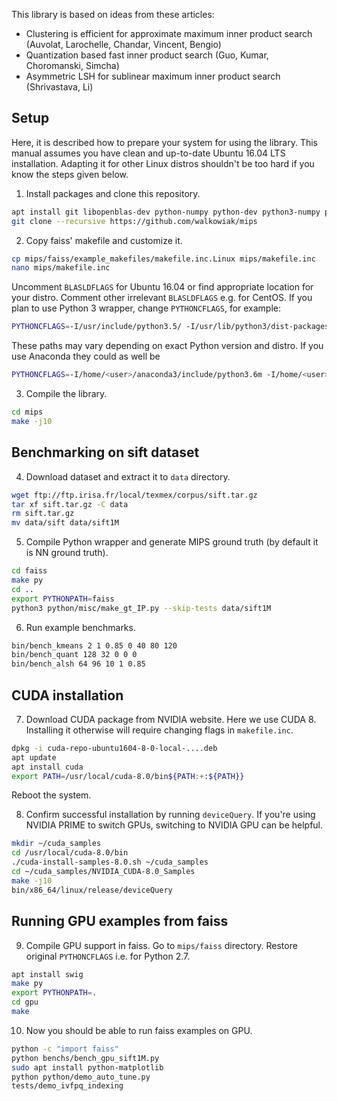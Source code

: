 This library is based on ideas from these articles:
 * Clustering is efficient for approximate maximum inner product search (Auvolat, Larochelle, Chandar, Vincent, Bengio)
 * Quantization based fast inner product search (Guo, Kumar, Choromanski, Simcha)
 * Asymmetric LSH for sublinear maximum inner product search (Shrivastava, Li)

## Setup
Here, it is described how to prepare your system for using the library.
This manual assumes you have clean and up-to-date Ubuntu 16.04 LTS installation.
Adapting it for other Linux distros shouldn't be too hard if you know the steps given below.

1. Install packages and clone this repository.

```bash
apt install git libopenblas-dev python-numpy python-dev python3-numpy python3-dev
git clone --recursive https://github.com/walkowiak/mips
```

2. Copy faiss' makefile and customize it.

```bash
cp mips/faiss/example_makefiles/makefile.inc.Linux mips/makefile.inc
nano mips/makefile.inc
```

Uncomment `BLASLDFLAGS` for Ubuntu 16.04 or find appropriate location for your distro.
Comment other irrelevant `BLASLDFLAGS` e.g. for CentOS.
If you plan to use Python 3 wrapper, change `PYTHONCFLAGS`, for example:

```bash
PYTHONCFLAGS=-I/usr/include/python3.5/ -I/usr/lib/python3/dist-packages/numpy/core/include/
```

These paths may vary depending on exact Python version and distro. If you use Anaconda they could as well be
```bash
PYTHONCFLAGS=-I/home/<user>/anaconda3/include/python3.6m -I/home/<user>/anaconda3/lib/python3.6/site-packages/numpy/core/include
```

3. Compile the library.
```bash
cd mips
make -j10
```

## Benchmarking on sift dataset

4. Download dataset and extract it to `data` directory.

```bash
wget ftp://ftp.irisa.fr/local/texmex/corpus/sift.tar.gz
tar xf sift.tar.gz -C data
rm sift.tar.gz
mv data/sift data/sift1M
```

5. Compile Python wrapper and generate MIPS ground truth (by default it is NN ground truth).

```bash
cd faiss
make py
cd ..
export PYTHONPATH=faiss
python3 python/misc/make_gt_IP.py --skip-tests data/sift1M
```

6. Run example benchmarks.
```bash
bin/bench_kmeans 2 1 0.85 0 40 80 120
bin/bench_quant 128 32 0 0 0
bin/bench_alsh 64 96 10 1 0.85
```

## CUDA installation
7. Download CUDA package from NVIDIA website.
Here we use CUDA 8. Installing it otherwise will require changing flags in `makefile.inc`.

```bash
dpkg -i cuda-repo-ubuntu1604-8-0-local-....deb
apt update
apt install cuda
export PATH=/usr/local/cuda-8.0/bin${PATH:+:${PATH}}
```

Reboot the system.

8. Confirm successful installation by running `deviceQuery`. If you're using NVIDIA PRIME to switch GPUs, switching to NVIDIA GPU can be helpful.

```bash
mkdir ~/cuda_samples
cd /usr/local/cuda-8.0/bin
./cuda-install-samples-8.0.sh ~/cuda_samples
cd ~/cuda_samples/NVIDIA_CUDA-8.0_Samples
make -j10
bin/x86_64/linux/release/deviceQuery
```

## Running GPU examples from faiss
9. Compile GPU support in faiss.
Go to `mips/faiss` directory. Restore original `PYTHONCFLAGS` i.e. for Python 2.7.
```bash
apt install swig
make py
export PYTHONPATH=.
cd gpu
make
```

10. Now you should be able to run faiss examples on GPU.
```bash
python -c "import faiss"
python benchs/bench_gpu_sift1M.py
sudo apt install python-matplotlib
python python/demo_auto_tune.py
tests/demo_ivfpq_indexing
```
